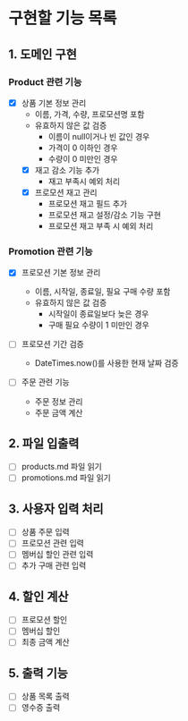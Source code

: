 # 구현할 기능 목록

## 1. 도메인 구현
### Product 관련 기능
- [x] 상품 기본 정보 관리
  - 이름, 가격, 수량, 프로모션명 포함
  - 유효하지 않은 값 검증
    - 이름이 null이거나 빈 값인 경우
    - 가격이 0 이하인 경우
    - 수량이 0 미만인 경우
  -[x] 재고 감소 기능 추가
    - 재고 부족시 예외 처리
  -[x] 프로모션 재고 관리
    - 프로모션 재고 필드 추가
    - 프로모션 재고 설정/감소 기능 구현
    - 프로모션 재고 부족 시 예외 처리
### Promotion 관련 기능
- [x] 프로모션 기본 정보 관리
  - 이름, 시작일, 종료일, 필요 구매 수량 포함
  - 유효하지 않은 값 검증
    - 시작일이 종료일보다 늦은 경우
    - 구매 필요 수량이 1 미만인 경우
- [ ] 프로모션 기간 검증
  - DateTimes.now()를 사용한 현재 날짜 검증

- [ ] 주문 관련 기능
    - 주문 정보 관리
    - 주문 금액 계산

## 2. 파일 입출력
- [ ] products.md 파일 읽기
- [ ] promotions.md 파일 읽기

## 3. 사용자 입력 처리
- [ ] 상품 주문 입력
- [ ] 프로모션 관련 입력
- [ ] 멤버십 할인 관련 입력
- [ ] 추가 구매 관련 입력

## 4. 할인 계산
- [ ] 프로모션 할인
- [ ] 멤버십 할인
- [ ] 최종 금액 계산

## 5. 출력 기능
- [ ] 상품 목록 출력
- [ ] 영수증 출력